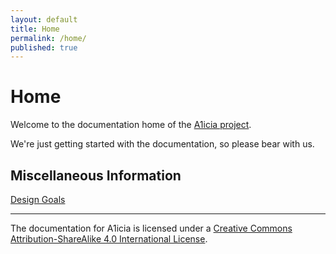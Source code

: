 ```yaml
---
layout: default
title: Home
permalink: /home/
published: true
---
```


# Home

Welcome to the documentation home of the [A1icia project](https://github.com/markhull/A1icia).

We're just getting started with the documentation, so please bear with us.

## Miscellaneous Information

[Design Goals](designgoals.md)     

---

The documentation for A1icia is licensed under a [Creative Commons Attribution-ShareAlike 4.0 International License](http://creativecommons.org/licenses/by-sa/4.0/).
